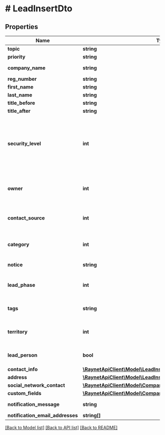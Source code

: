 # # LeadInsertDto

## Properties

Name | Type | Description | Notes
------------ | ------------- | ------------- | -------------
**topic** | **string** | [Předmět] |
**priority** | **string** | [Priorita] |
**company_name** | **string** | [Název společnosti] | [optional]
**reg_number** | **string** | [IČ] | [optional]
**first_name** | **string** | [Jméno] | [optional]
**last_name** | **string** | [Příjmení] | [optional]
**title_before** | **string** | [Titul před] | [optional]
**title_after** | **string** | [Titul za] | [optional]
**security_level** | **int** | [Bezpečnostní úroveň] ID bezpečnostní úrovně. Pokud není vyplněna je nastavena výchozí bezpečnostní skupina. | [optional]
**owner** | **int** | [Vlastník] ID kontaktní osoby, která je zároveň uživatelem | [optional]
**contact_source** | **int** | [Zdroj] ID záznamu z číselníku ContactSource | [optional]
**category** | **int** | [Kategorie] ID záznamu z číselníku LeadCategory | [optional]
**notice** | **string** | [Poznámka k leadu] | [optional]
**lead_phase** | **int** | [Stav leadu] ID záznamu z číselníku LeadPhase | [optional]
**tags** | **string** | [Seznam štítků oddělených čárkou] | [optional]
**territory** | **int** | [Teritorium] ID záznamu z číselníku Territory | [optional]
**lead_person** | **bool** | [Jedná se o fyzickou osobu] | [optional]
**contact_info** | [**\RaynetApiClient\Model\LeadInsertDtoContactInfo**](LeadInsertDtoContactInfo.md) |  | [optional]
**address** | [**\RaynetApiClient\Model\LeadInsertDtoAddress**](LeadInsertDtoAddress.md) |  | [optional]
**social_network_contact** | [**\RaynetApiClient\Model\CompanyInsertDtoSocialNetworkContact**](CompanyInsertDtoSocialNetworkContact.md) |  | [optional]
**custom_fields** | [**\RaynetApiClient\Model\CompanyInsertDtoCustomFields**](CompanyInsertDtoCustomFields.md) |  | [optional]
**notification_message** | **string** | [Text notifikace] | [optional]
**notification_email_addresses** | **string[]** |  | [optional]

[[Back to Model list]](../../README.md#models) [[Back to API list]](../../README.md#endpoints) [[Back to README]](../../README.md)
